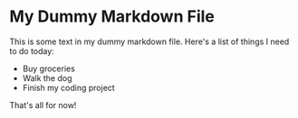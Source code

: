 # My Dummy Markdown File

This is some text in my dummy markdown file. Here's a list of things I need to do today:

- Buy groceries
- Walk the dog
- Finish my coding project

That's all for now!
